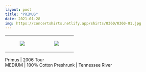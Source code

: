 ```yaml
---
layout: post
title: "PRIMUS"
date: 2021-01-28
img: https://concertshirts.netlify.app/shirts/0360/0360-01.jpg
---
```




<table style="width:100%;"><tr><td style="vertical-align:top;">
      <figure class="tmblr-full" data-orig-height="2048" data-orig-width="1365" data-orig-src="https://concertshirts.netlify.app/shirts/0360/0360-01.jpg"><img src="https://64.media.tumblr.com/89ce5b9184eb386af10df9d624a9acfb/4a69a0637c349e56-cd/s540x810/ac013a999d79bc7840a866e4d055e199b10084d2.jpg" data-orig-height="2048" data-orig-width="1365" data-orig-src="https://concertshirts.netlify.app/shirts/0360/0360-01.jpg"/></figure></td>
    <td style="vertical-align:top;">
      <figure class="tmblr-full" data-orig-height="2048" data-orig-width="1365" data-orig-src="https://concertshirts.netlify.app/shirts/0360/0360-02.jpg"><img src="https://64.media.tumblr.com/7ac145f64fd5efde077fb4ee70ebf6ca/4a69a0637c349e56-71/s540x810/d41db1bc4d7001691d87de6903ae02d9b6262cdc.jpg" data-orig-height="2048" data-orig-width="1365" data-orig-src="https://concertshirts.netlify.app/shirts/0360/0360-02.jpg"/></figure></td>
  </tr></table><p>
  Primus | 2006 Tour<br/>MEDIUM | 100% Cotton Preshrunk | Tennessee River
</p>
